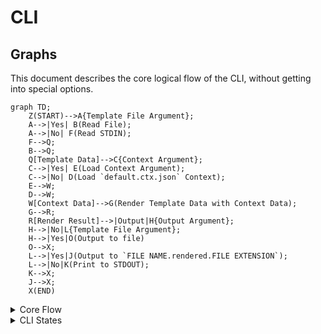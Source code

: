 # CLI

<!--
Flowcharts Guide: https://github.com/mermaid-js/mermaid
Live Editor: https://mermaid.live
-->

## Graphs

This document describes the core logical flow of the CLI, without getting into special options.

```mermaid
graph TD;
    Z(START)-->A{Template File Argument};
    A-->|Yes| B(Read File);
    A-->|No| F(Read STDIN);
    F-->Q;
    B-->Q;
    Q[Template Data]-->C{Context Argument};
    C-->|Yes| E(Load Context Argument);
    C-->|No| D(Load `default.ctx.json` Context);
    E-->W;
    D-->W;
    W[Context Data]-->G(Render Template Data with Context Data);
    G-->R;
    R[Render Result]-->|Output|H{Output Argument};
    H-->|No|L{Template File Argument};
    H-->|Yes|O(Output to file)
    O-->X;
    L-->|Yes|J(Output to `FILE NAME.rendered.FILE EXTENSION`);
    L-->|No|K(Print to STDOUT);
    K-->X;
    J-->X;
    X(END)
```  


<details>
<summary>Core Flow</summary>

This document describes the core logical flow of the CLI, without getting into special options.

```mermaid
graph TD;
    Z(START)-->A{Template File Argument};
    A-->|Yes| B(Read File);
    A-->|No| F(Read STDIN);
    F-->Q;
    B-->Q;
    Q[Template Data]-->C{Context Argument};
    C-->|Yes| E(Load Context Argument);
    C-->|No| D(Load `default.ctx.json` Context);
    E-->W;
    D-->W;
    W[Context Data]-->G(Render Template Data with Context Data);
    G-->R;
    R[Render Result]-->|Output|H{Output Argument};
    H-->|No|L{Template File Argument};
    H-->|Yes|O(Output to file)
    O-->X;
    L-->|Yes|J(Output to `FILE NAME.rendered.FILE EXTENSION`);
    L-->|No|K(Print to STDOUT);
    K-->X;
    J-->X;
    X(END)
```  

</details>

<details>
<summary>CLI States</summary>

```mermaid
stateDiagram
    [*] --> LoadedTemplate
    LoadedTemplate --> LoadedContext
    [*] --> Failed
    Failed --> [*]
    LoadedTemplate --> Failed
    LoadedContext --> RenderedTemplate
    LoadedContext --> Failed
    RenderedTemplate --> [*]
```

</details>
